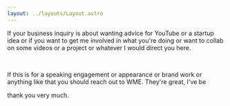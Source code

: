 ```yaml
---
layout: ../layouts/Layout.astro
---
```

<!-- Markdown Preview - https://dillinger.io/ -->

If your business inquiry is about wanting advice for YouTube or a startup idea or if you want to get me involved in what you're doing or want to collab on some videos or a project or whatever I would direct you here.

​

If this is for a speaking engagement or appearance or brand work or anything like that you should reach out to WME.  They're great, I've be

 

thank you very much.
